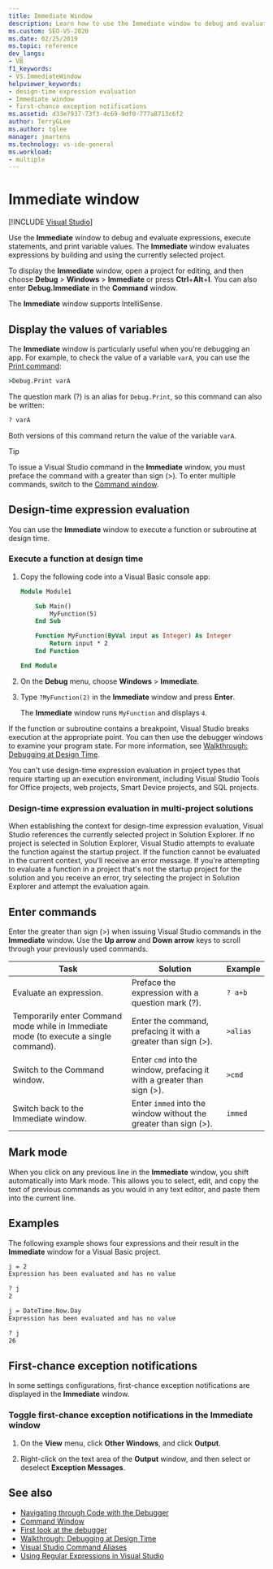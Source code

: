 ```yaml
---
title: Immediate Window
description: Learn how to use the Immediate window to debug and evaluate expressions, execute statements, and print variable values.
ms.custom: SEO-VS-2020
ms.date: 02/25/2019
ms.topic: reference
dev_langs:
- VB
f1_keywords:
- VS.ImmediateWindow
helpviewer_keywords:
- design-time expression evaluation
- Immediate window
- first-chance exception notifications
ms.assetid: d33e7937-73f3-4c69-9df0-777a8713c6f2
author: TerryGLee
ms.author: tglee
manager: jmartens
ms.technology: vs-ide-general
ms.workload:
- multiple
---
```

# Immediate window

 [!INCLUDE [Visual Studio](~/includes/applies-to-version/vs-windows-only.md)]

Use the **Immediate** window to debug and evaluate expressions, execute statements, and print variable values. The **Immediate** window evaluates expressions by building and using the currently selected project.

To display the **Immediate** window, open a project for editing, and then choose **Debug** > **Windows** > **Immediate** or press **Ctrl**+**Alt**+**I**. You can also enter **Debug.Immediate** in the **Command** window.

The **Immediate** window supports IntelliSense.

## Display the values of variables

The **Immediate** window is particularly useful when you're debugging an app. For example, to check the value of a variable `varA`, you can use the [Print command](../../ide/reference/print-command.md):

```cmd
>Debug.Print varA
```

The question mark (?) is an alias for `Debug.Print`, so this command can also be written:

```cmd
? varA
```

Both versions of this command return the value of the variable `varA`.

> [!TIP]
> To issue a Visual Studio command in the **Immediate** window, you must preface the command with a greater than sign (>). To enter multiple commands, switch to the [Command window](command-window.md).

## Design-time expression evaluation

You can use the **Immediate** window to execute a function or subroutine at design time.

### Execute a function at design time

1. Copy the following code into a Visual Basic console app:

   ```vb
   Module Module1

       Sub Main()
           MyFunction(5)
       End Sub

       Function MyFunction(ByVal input as Integer) As Integer
           Return input * 2
       End Function

   End Module
   ```

2. On the **Debug** menu, choose **Windows** > **Immediate**.

3. Type `?MyFunction(2)` in the **Immediate** window and press **Enter**.

    The **Immediate** window runs `MyFunction` and displays `4`.

If the function or subroutine contains a breakpoint, Visual Studio breaks execution at the appropriate point. You can then use the debugger windows to examine your program state. For more information, see [Walkthrough: Debugging at Design Time](../../debugger/walkthrough-debugging-at-design-time.md).

You can't use design-time expression evaluation in project types that require starting up an execution environment, including Visual Studio Tools for Office projects, web projects, Smart Device projects, and SQL projects.

### Design-time expression evaluation in multi-project solutions

When establishing the context for design-time expression evaluation, Visual Studio references the currently selected project in Solution Explorer. If no project is selected in Solution Explorer, Visual Studio attempts to evaluate the function against the startup project. If the function cannot be evaluated in the current context, you'll receive an error message. If you're attempting to evaluate a function in a project that's not the startup project for the solution and you receive an error, try selecting the project in Solution Explorer and attempt the evaluation again.

## Enter commands

Enter the greater than sign (>) when issuing Visual Studio commands in the **Immediate** window. Use the **Up arrow** and **Down arrow** keys to scroll through your previously used commands.

|Task|Solution|Example|
|----------|--------------|-------------|
|Evaluate an expression.|Preface the expression with a question mark (?).|`? a+b`|
|Temporarily enter Command mode while in Immediate mode (to execute a single command).|Enter the command, prefacing it with a greater than sign (>).|`>alias`|
|Switch to the Command window.|Enter `cmd` into the window, prefacing it with a greater than sign (>).|`>cmd`|
|Switch back to the Immediate window.|Enter `immed` into the window without the greater than sign (>).|`immed`|

## Mark mode

When you click on any previous line in the **Immediate** window, you shift automatically into Mark mode. This allows you to select, edit, and copy the text of previous commands as you would in any text editor, and paste them into the current line.

## Examples

The following example shows four expressions and their result in the **Immediate** window for a Visual Basic project.

```cmd
j = 2
Expression has been evaluated and has no value

? j
2

j = DateTime.Now.Day
Expression has been evaluated and has no value

? j
26
```

## First-chance exception notifications

In some settings configurations, first-chance exception notifications are displayed in the **Immediate** window.

### Toggle first-chance exception notifications in the Immediate window

1. On the **View** menu, click **Other Windows**, and click **Output**.

2. Right-click on the text area of the **Output** window, and then select or deselect **Exception Messages**.

## See also

- [Navigating through Code with the Debugger](../../debugger/navigating-through-code-with-the-debugger.md)
- [Command Window](../../ide/reference/command-window.md)
- [First look at the debugger](../../debugger/debugger-feature-tour.md)
- [Walkthrough: Debugging at Design Time](../../debugger/walkthrough-debugging-at-design-time.md)
- [Visual Studio Command Aliases](../../ide/reference/visual-studio-command-aliases.md)
- [Using Regular Expressions in Visual Studio](../../ide/using-regular-expressions-in-visual-studio.md)
